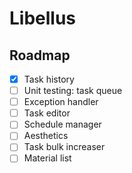 # Libellus

## Roadmap
- [x] Task history
- [ ] Unit testing: task queue
- [ ] Exception handler
- [ ] Task editor
- [ ] Schedule manager
- [ ] Aesthetics
- [ ] Task bulk increaser
- [ ] Material list